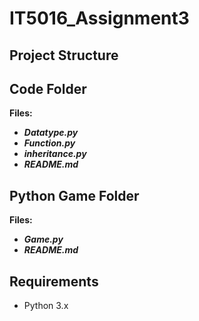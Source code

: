 # IT5016_Assignment3

## Project Structure

## Code Folder
**Files:**
- ***Datatype.py***
- ***Function.py***
- ***inheritance.py***
- ***README.md***

## Python Game Folder
**Files:**
- ***Game.py***
- ***README.md***

## Requirements
- Python 3.x
